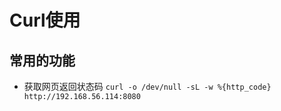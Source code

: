 # Curl使用

## 常用的功能

- 获取网页返回状态码
  `curl -o /dev/null -sL -w %{http_code} http://192.168.56.114:8080`
